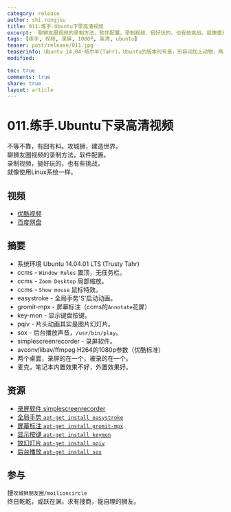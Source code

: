 ```yaml
---
category: release
author: shi.rongjiu
title: 011.练手.Ubuntu下录高清视频
excerpt:  聊狮友圈视频的录制方法，软件配置。录制视频，挺好玩的，也有些挑战，就像使用Linux系统一样。
tags: [练手, 视频, 录屏, 1080P, 高清, ubuntu]
teaser: post/release/011.jpg
teaserinfo: Ubuntu 14.04-塔尔羊(Tahr)，Ubuntu的版本代号是，形容词加上动物，两英文单词的首字母相同，还有字母是按顺序递增的。
modified: 

toc: true
comments: true
share: true
layout: article
---
```


# 011.练手.Ubuntu下录高清视频

不等不靠，有囧有料。攻城狮，建造世界。  
聊狮友圈视频的录制方法，软件配置。  
录制视频，挺好玩的，也有些挑战，  
就像使用Linux系统一样。  

## 视频

  * [优酷视频](http://v.youku.com/v_show/id_XODU2MjE5MDI0.html)
  * [百度网盘](http://pan.baidu.com/share/link?shareid=3935315343&uk=1380913564&fid=705405097490715)

## 摘要

  * 系统环境 Ubuntu 14.04.01 LTS (Trusty Tahr)
  * ccms - `Window Rules` 置顶，无任务栏。
  * ccms - `Zoom Desktop` 局部缩放。
  * ccms - `Show mouse` 鼠标特效。
  * easystroke - 全局手势'S'启动动画。
  * gromit-mpx - 屏幕标注（ccms的`Annotate`花屏）
  * key-mon - 显示键盘按键。
  * pqiv - 片头动画其实是图片幻灯片。
  * sox - 后台播放声音，`/usr/bin/play`。
  * simplescreenrecorder - 录屏软件。
  * avconv/libav/ffmpeg H264的1080p参数（优酷标准）
  * 两个桌面，录屏的在一个，被录的在一个。
  * 麦克，笔记本内置效果不好，外置效果好。

## 资源

  * [录屏软件 simplescreenrecorder](http://www.maartenbaert.be/simplescreenrecorder)
  * [全局手势 `apt-get install easystroke`](http://easystroke.sourceforge.net)
  * [屏幕标注 `apt-get install gromit-mpx`](http://gromit-mpx.sourceforge.net)
  * [显示按键 `apt-get install keymon`](http://code.google.com/p/key-mon)
  * [放幻灯片 `apt-get install pqiv`](http://www.pberndt.com/Programme/Linux/pqiv/index.html)
  * [后台播放 `apt-get install sox`](http://sox.sourceforge.net)

## 参与

搜`攻城狮朋友圈/moilioncircle`  
终日乾乾，或跃在渊。求有搜商，能自理的狮友。
